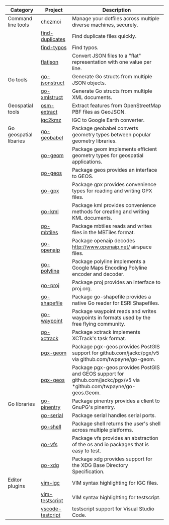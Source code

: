 | Category | Project | Description |
| - | - | - |
| Command line tools | [chezmoi](https://github.com/twpayne/chezmoi) | Manage your dotfiles across multiple diverse machines, securely. |
| | [find-duplicates](https://github.com/twpayne/find-duplicates) | Find duplicate files quickly. |
| | [find-typos](https://github.com/twpayne/find-typos) | Find typos. |
| | [flatjson](https://github.com/twpayne/flatjson) | Convert JSON files to a "flat" representation with one value per line. |
| Go tools | [go-jsonstruct](https://github.com/twpayne/go-jsonstruct) | Generate Go structs from multiple JSON objects. |
| | [go-xmlstruct](https://github.com/twpayne/go-xmlstruct) | Generate Go structs from multiple XML documents. |
| Geospatial tools | [osm-extract](https://github.com/twpayne/osm-extract) | Extract features from OpenStreetMap PBF files as GeoJSON. |
| | [igc2kmz](https://github.com/twpayne/igc2kmz) | IGC to Google Earth converter. |
| Go geospatial libaries | [go-geobabel](https://github.com/twpayne/go-geobabel) | Package geobabel converts geometry types between popular geometry libraries. |
| | [go-geom](https://github.com/twpayne/go-geom) | Package geom implements efficient geometry types for geospatial applications. |
| | [go-geos](https://github.com/twpayne/go-geos) | Package geos provides an interface to GEOS. |
| | [go-gpx](https://github.com/twpayne/go-gpx) | Package gpx provides convenience types for reading and writing GPX files. |
| | [go-kml](https://github.com/twpayne/go-kml) | Package kml provides convenience methods for creating and writing KML documents. |
| | [go-mbtiles](https://github.com/twpayne/go-mbtiles) | Package mbtiles reads and writes files in the MBTiles format. |
| | [go-openaip](https://github.com/twpayne/go-openaip) | Package openaip decodes http://www.openaip.net/ airspace files. |
| | [go-polyline](https://github.com/twpayne/go-polyline) | Package polyline implements a Google Maps Encoding Polyline encoder and decoder. |
| | [go-proj](https://github.com/twpayne/go-proj) | Package proj provides an interface to proj.org. |
| | [go-shapefile](https://github.com/twpayne/go-shapefile) | Package go-shapefile provides a native Go reader for ESRI Shapefiles. |
| | [go-waypoint](https://github.com/twpayne/go-waypoint) | Package waypoint reads and writes waypoints in formats used by the free flying community. |
| | [go-xctrack](https://github.com/twpayne/go-xctrack) | Package xctrack implements XCTrack's task format. |
| | [pgx-geom](https://github.com/twpayne/pgx-geom) | Package pgx-geos provides PostGIS support for github.com/jackc/pgx/v5 via github.com/twpayne/go-geom. |
| | [pgx-geos](https://github.com/twpayne/pgx-geos) | Package pgx-geos provides PostGIS and GEOS support for github.com/jackc/pgx/v5 via *github.com/twpayne/go-geos.Geom. |
| Go libraries | [go-pinentry](https://github.com/twpayne/go-pinentry) | Package pinentry provides a client to GnuPG's pinentry. |
| | [go-serial](https://github.com/twpayne/go-serial) | Package serial handles serial ports. |
| | [go-shell](https://github.com/twpayne/go-shell) | Package shell returns the user's shell across multiple platforms. |
| | [go-vfs](https://github.com/twpayne/go-vfs) | Package vfs provides an abstraction of the os and io packages that is easy to test. |
| | [go-xdg](https://github.com/twpayne/go-xdg) | Package xdg provides support for the XDG Base Directory Specification. |
| Editor plugins | [vim-igc](https://github.com/twpayne/vim-igc) | VIM syntax highlighting for IGC files. |
| | [vim-testscript](https://github.com/twpayne/vim-testscript) | VIM syntax highlighting for testscript. |
| | [vscode-testcript](https://github.com/twpayne/vscode-testscript) | testscript support for Visual Studio Code. |
